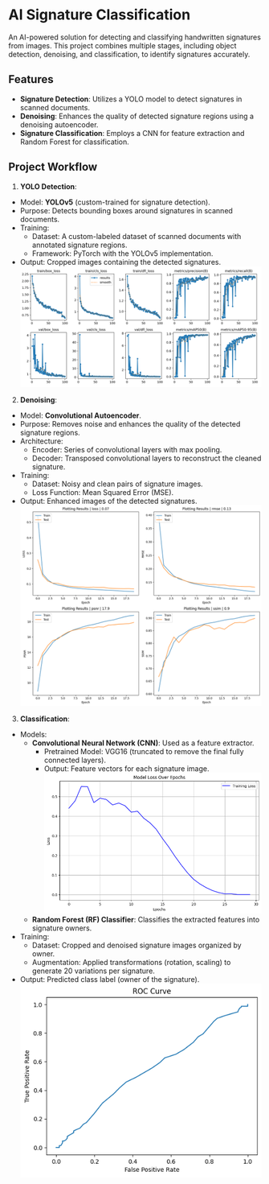 # AI Signature Classification

An AI-powered solution for detecting and classifying handwritten signatures from images. This project combines multiple stages, including object detection, denoising, and classification, to identify signatures accurately.

## Features
- **Signature Detection**: Utilizes a YOLO model to detect signatures in scanned documents.
- **Denoising**: Enhances the quality of detected signature regions using a denoising autoencoder.
- **Signature Classification**: Employs a CNN for feature extraction and Random Forest for classification.

## Project Workflow
1. **YOLO Detection**:
- Model: **YOLOv5** (custom-trained for signature detection).
- Purpose: Detects bounding boxes around signatures in scanned documents.
- Training:
  - Dataset: A custom-labeled dataset of scanned documents with annotated signature regions.
  - Framework: PyTorch with the YOLOv5 implementation.
- Output: Cropped images containing the detected signatures.
![YOLO Training Result](yolo/result.png)

2. **Denoising**:
- Model: **Convolutional Autoencoder**.
- Purpose: Removes noise and enhances the quality of the detected signature regions.
- Architecture:
  - Encoder: Series of convolutional layers with max pooling.
  - Decoder: Transposed convolutional layers to reconstruct the cleaned signature.
- Training:
  - Dataset: Noisy and clean pairs of signature images.
  - Loss Function: Mean Squared Error (MSE).
- Output: Enhanced images of the detected signatures.
![Denoising Autoencoder Training Result](signature_denoising/result.png)

3. **Classification**:
- Models:
  - **Convolutional Neural Network (CNN)**: Used as a feature extractor.
    - Pretrained Model: VGG16 (truncated to remove the final fully connected layers).
    - Output: Feature vectors for each signature image.
![CNN wiht Triplet Loss Training Result](classification/result.png)
  - **Random Forest (RF) Classifier**: Classifies the extracted features into signature owners.
- Training:
  - Dataset: Cropped and denoised signature images organized by owner.
  - Augmentation: Applied transformations (rotation, scaling) to generate 20 variations per signature.
- Output: Predicted class label (owner of the signature).
![Random Forest Training Result](classification/RF_Result.png)



